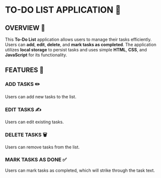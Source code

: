 # **TO-DO LIST APPLICATION** 📝

## **OVERVIEW** 🌟

This **To-Do List** application allows users to manage their tasks efficiently. Users can **add**, **edit**, **delete**, and **mark tasks as completed**. The application utilizes **local storage** to persist tasks and uses simple **HTML**, **CSS**, and **JavaScript** for its functionality.

## **FEATURES** 🚀

### **ADD TASKS** ✏️
Users can add new tasks to the list.

### **EDIT TASKS** ✍️
Users can edit existing tasks.

### **DELETE TASKS** 🗑️
Users can remove tasks from the list.

### **MARK TASKS AS DONE** ✅
Users can mark tasks as completed, which will strike through the task text.